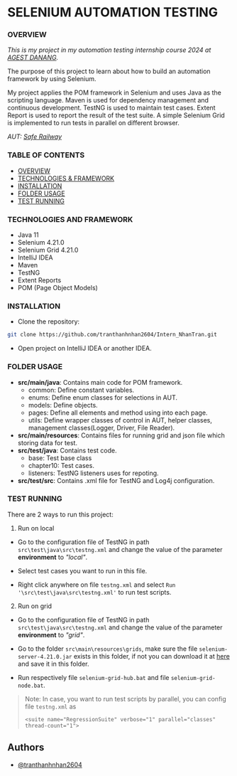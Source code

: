 # **SELENIUM AUTOMATION TESTING**

### OVERVIEW

*This is my project in my automation testing internship course 2024 at [AGEST DANANG](https://www.agest.vn/).*

The purpose of this project to learn about how to build an automation framework by using Selenium.

My project applies the POM framework in Selenium and uses Java as the scripting language. Maven is used for dependency management and continuous development. TestNG is used to maintain test cases. Extent Report is used to report the result of the test suite. A simple Selenium Grid is implemented to run tests in parallel on different browser.

*AUT: [Safe Railway](http://saferailway.somee.com/)*

### TABLE OF CONTENTS
* [OVERVIEW](#OVERVIEW)  
* [TECHNOLOGIES & FRAMEWORK](#TECHNOLOGIES-AND-FRAMEWORK)
* [INSTALLATION](#INSTALLATION) 
* [FOLDER USAGE](#FOLDER-USAGE) 
* [TEST RUNNING](#TEST-RUNNING) 

### TECHNOLOGIES AND FRAMEWORK
* Java 11
* Selenium 4.21.0
* Selenium Grid 4.21.0
* IntelliJ IDEA
* Maven 
* TestNG 
* Extent Reports
* POM (Page Object Models)

### INSTALLATION

* Clone the repository: 

``` bash
git clone https://github.com/tranthanhnhan2604/Intern_NhanTran.git
```

* Open project on IntelliJ IDEA or another IDEA.

### FOLDER USAGE

* **src/main/java**: Contains main code for POM framework.
    * common: Define constant variables.
    * enums: Define enum classes for selections in AUT.
    * models: Define objects.
    * pages: Define all elements and method using into each page.
    * utils: Define wrapper classes of control in AUT, helper classes, management classes(Logger, Driver, File Reader).
* **src/main/resources**: Contains files for running grid and json file which storing data for test.
* **src/test/java**: Contains test code.
    * base: Test base class
    * chapter10: Test cases.
    * listeners: TestNG listeners uses for repoting.
* **src/test/src**: Contains .xml file for TestNG and Log4j configuration.

### TEST RUNNING
There are 2 ways to run this project:

1. Run on local

* Go to the configuration file of TestNG in path ```src\test\java\src\testng.xml``` and change the value of the parameter **environment** to *"local"*.

* Select test cases you want to run in this file.

* Right click anywhere on file ```testng.xml``` and select ```Run '\src\test\java\src\testng.xml'``` to run test scripts.

2. Run on grid

* Go to the configuration file of TestNG in path ```src\test\java\src\testng.xml``` and change the value of the parameter **environment** to *"grid"*.

* Go to the folder ```src\main\resources\grids```, make sure the file ```selenium-server-4.21.0.jar``` exists in this folder, if not you can download it at [here](https://github.com/SeleniumHQ/selenium/releases/download/selenium-4.21.0/selenium-server-4.21.0.jar) and save it in this folder.

* Run respectively file ```selenium-grid-hub.bat``` and file ```selenium-grid-node.bat```.

> Note: In case, you want to run test scripts by parallel, you can config file ```testng.xml``` as
>
> ```<suite name="RegressionSuite" verbose="1" parallel="classes" thread-count="1">```

## Authors

- [@tranthanhnhan2604](https://www.github.com/tranthanhnhan2604)
